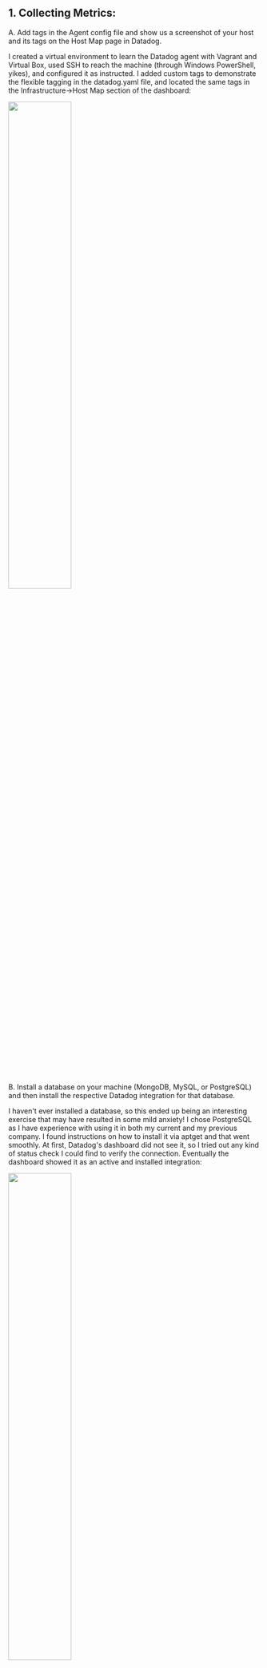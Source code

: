 <a href="https://www.datadoghq.com/careers/" title="Careers at Datadog">
</a>

## 1. Collecting Metrics:

A. Add tags in the Agent config file and show us a screenshot of your host and its tags on the Host Map page in Datadog.

I created a virtual environment to learn the Datadog agent with Vagrant and Virtual Box, used SSH to reach the machine (through Windows PowerShell, yikes), and configured it as instructed. I added custom tags to demonstrate the flexible tagging in the datadog.yaml file, and located the same tags in the Infrastructure->Host Map section of the dashboard:

<img src="https://i.imgur.com/ZNuBWNt.png" width=50%>

B. Install a database on your machine (MongoDB, MySQL, or PostgreSQL) and then install the respective Datadog integration for that database.

I haven't ever installed a database, so this ended up being an interesting exercise that may have resulted in some mild anxiety! I chose PostgreSQL as I have experience with using it in both my current and my previous company. I found instructions on how to install it via aptget and that went smoothly. At first, Datadog's dashboard did not see it, so I tried out any kind of status check I could find to verify the connection. Eventually the dashboard showed it as an active and installed integration:

<img src="https://i.imgur.com/1bFs8nb.png" width=50%>


C. Create a custom Agent check that submits a metric named my_metric with a random value between 0 and 1000. 

D. Change your check's collection interval so that it only submits the metric once every 45 seconds.

E. **Bonus Question** Can you change the collection interval without modifying the Python check file you created?

My python skills are rudimentary, but I looked up examples on the <a href="https://docs.datadoghq.com/developers/write_agent_check/?tab=agentv6v7#overview">Datadog page for creating a custom agent check.</a> I imported the Python random and Datadog checks libraries, and wrote a basic script (checks.d/my_metric.py) to report out on this custom metric including a sample tag:value pair for easy identificaiton within Datadog. The collection interval was set at 45 seconds in conf.d/my_metric.yaml, though it looks like it can also be edited on the front-end in the Metrics Summary page.

<img src="https://i.imgur.com/3Jx1CBE.png" width=50%>

## 2. Visualizing Data:

A. Utilize the Datadog API to create a Timeboard that contains:

* Your custom metric scoped over your host.
* Any metric from the Integration on your Database with the anomaly function applied.
* Your custom metric with the rollup function applied to sum up all the points for the past hour into one bucket

Using the instructions posted <a href="https://docs.datadoghq.com/getting_started/api/">here</a>, I imported the Datadog collection into Postman and set up the environment with my Datadog API and Application keys. I completed the full dashboard piecemeal by testing each metric visualization first, understanding what it was doing and how, and then combining them together into one <a href="https://p.datadoghq.com/sb/8a8s43cygzstwdcw-59659872326c732ad4eea553f2e4a8b4">dashboard</a> with the below request:

```json
{
    "title": "2 - Visualizing the Data",
    "widgets": [
        {
            "definition": {
                "type": "timeseries",
                "requests": [
                    {
                        "q": "avg:my_metric.count{*}"
                    }
                ],
                "title": "Average of My Metrics over host:vagrant"
            }
        },
        {
            "definition": {
                "type": "timeseries",
                "requests": [
                    {
                        "q": "anomalies(avg:postgresql.rows_returned{*}, 'basic', 2)"
                    }
                ],
                "title": "Average PostgreSQL Rows Returned on host:vagrant with anomaly function"
            }
        },
        {
            "definition": {
                "type": "query_value",
                "requests": [
                    {
                        "q": "my_metric.count{*}.rollup(sum,3600)"
                    }
                ],
                "precision": 1,
                "title": "Rollup of My Metric returned on host:vagrant over the past hour"
            }
        }
    ],
    "layout_type": "ordered",
    "description": "My metrics, reported!",
    "is_read_only": true,
    "notify_list": [
        "kevin.gurevich@gmail.com"
    ],
    "template_variables": [
        {
            "name": "host",
            "prefix": "host",
            "default": "vagrant"
        }
    ],
    "template_variable_presets": [
        {
            "name": "Saved views for hostname 2",
            "template_variables": [
                {
                    "name": "host",
                    "value": "<HOSTNAME_2>"
                }
            ]
        }
    ]
}
```

<a href="https://p.datadoghq.com/sb/8a8s43cygzstwdcw-59659872326c732ad4eea553f2e4a8b4" title="Click to see the dashboard"><img src="https://i.imgur.com/hVzm2jN.png" width=50%></a>

B. Once this is created, access the Dashboard from your Dashboard List in the UI:

* Set the Timeboard's timeframe to the past 5 minutes
* Take a snapshot of this graph and use the @ notation to send it to yourself.
* **Bonus Question**: What is the Anomaly graph displaying?

I set the dashboard timeframe to 5 minutes to drill into recent events, allowing me to find and highlight a dip in metrics, snapshot it, and send out an ad hoc notification using the UI's built-in commenting system.

The anomaly graph displays the number of rows returned in the instance of PostgreSQL running on my VM, enriched with basic anomaly detection, highlighting any activity that falls outside of 2 standard deviation levels of the normal threshold of activity.

<img src="https://i.imgur.com/DHvcX53.png" width=50%>

## 3. Monitoring Data

A. Since you’ve already caught your test metric going above 800 once, you don’t want to have to continually watch this dashboard to be alerted when it goes above 800 again. So let’s make life easier by creating a monitor.

Create a new Metric Monitor that watches the average of your custom metric (my_metric) and will alert if it’s above the following values over the past 5 minutes:

* Warning threshold of 500
* Alerting threshold of 800
* And also ensure that it will notify you if there is No Data for this query over the past 10m.

Now that I'm all setup collecting metrics, I want to make sure my imaginary devops team doesn't need to babysit this dashboard, so I created some alert and warning thresholds of 800 and 500 respectively, while also adding in alerting for whenever the data doesn't populate for more than 10 minutes.

<img src="https://i.imgur.com/LfWHuZs.png" width=50%>

B. Please configure the monitor’s message so that it will:

* Send you an email whenever the monitor triggers.
* Create different messages based on whether the monitor is in an Alert, Warning, or No Data state.
* Include the metric value that caused the monitor to trigger and host ip when the Monitor triggers an Alert state.
* When this monitor sends you an email notification, take a screenshot of the email that it sends you.

Monitor notification email message setup including different messages for alerts, warnings, and no data, highlighting the host:

<img src="https://i.imgur.com/RHGG8l8.png" width=50%>

Monitor notification email test:

<img src="https://i.imgur.com/Q2t6SSx.png" width=50%>

C. **Bonus Question**: Since this monitor is going to alert pretty often, you don’t want to be alerted when you are out of the office. Set up two scheduled downtimes for this monitor:

One that silences it from 7pm to 9am daily on M-F.

<img src="https://i.imgur.com/DPaqQBq.png" width=50%>

And one that silences it all day on Sat-Sun.

<img src="https://i.imgur.com/tuYEEvx.png" width=50%>

Make sure that your email is notified when you schedule the downtime and take a screenshot of that notification.

<img src="https://i.imgur.com/mh33DTp.png" width=50%>

In further efforts to help out my imaginary devops team, I want to make sure they can create schedules of when team members receive alerts by adding scheduled downtimes on week nights and weekends, also including a sample of what that downtime notification looks like!


## 4. Collecting APM Data:

A. Given the following Flask app (or any Python/Ruby/Go app of your choice) instrument this using Datadog’s APM solution:

```python
from flask import Flask
import logging
import sys

# Have flask use stdout as the logger
main_logger = logging.getLogger()
main_logger.setLevel(logging.DEBUG)
c = logging.StreamHandler(sys.stdout)
formatter = logging.Formatter('%(asctime)s - %(name)s - %(levelname)s - %(message)s')
c.setFormatter(formatter)
main_logger.addHandler(c)

app = Flask(__name__)

@app.route('/')
def api_entry():
    return 'Entrypoint to the Application'

@app.route('/api/apm')
def apm_endpoint():
    return 'Getting APM Started'

@app.route('/api/trace')
def trace_endpoint():
    return 'Posting Traces'

if __name__ == '__main__':
    app.run(host='0.0.0.0', port='5050')
```

* **Note**: Using both ddtrace-run and manually inserting the Middleware has been known to cause issues. Please only use one or the other.

I prepared my environment to use the Flask app provided in the example, so I installed PIP, Flask, and ddtrace to my virtual machine. I decided to use ddtrace because it automatically parses and tracks the example Flask app.

```bash
vagrant@vagrant:~$ ddtrace-run python solutions_flaskapp.py
2020-05-10 21:42:15,185 DEBUG [ddtrace.internal.import_hooks] [import_hooks.py:136] - No hooks registered for module 'cli'
2020-05-10 21:42:15,185 - ddtrace.internal.import_hooks - DEBUG - No hooks registered for module 'cli'
 * Serving Flask app "solutions_flaskapp" (lazy loading)
 * Environment: production
   WARNING: This is a development server. Do not use it in a production deployment.
   Use a production WSGI server instead.
 * Debug mode: off
2020-05-10 21:42:15,189 INFO [werkzeug] [_internal.py:113] -  * Running on http://0.0.0.0:5050/ (Press CTRL+C to quit)
2020-05-10 21:42:15,189 - werkzeug - INFO -  * Running on http://0.0.0.0:5050/ (Press CTRL+C to quit)
```

I then used CURL to hit the endpoints several times to generate some sample APM data.

```bash
vagrant@vagrant:~$ curl 127.0.0.1:5050/api/trace
```

Once the data was in, I created a dashboard of some metrics to demonstrate a joint APM/Infrastructure monitoring dashboard. I used Flask's Hit Requests and Request Duration alongside the System CPU Usage and Unused Memory, and charted them over time to help illustrate the effects of higher usage on my system. You can find the dashboard <a href="https://p.datadoghq.com/sb/8a8s43cygzstwdcw-72477159821af6c64d8cba2a91c57c3d">here</a>, and a screenshot of it below. 

<img src="https://i.imgur.com/c6kms54.png" width=50% />


B. **Bonus Question**: What is the difference between a Service and a Resource?

Services are collections of resources for any kind of specific function, and can include endpoints, queries or jobs, for example, a group of URL endpoints can be grouped together under an API service, while a resource can be a specific API endpoint, query or job that make up the service. 

Using the API Endpoint service example, one specific endpoint is a resource, while the group of all related API endpoints would make up an API service.

## 5. Final Question:

Datadog has been used in a lot of creative ways in the past. We’ve written some blog posts about using Datadog to monitor the NYC Subway System, Pokemon Go, and even office restroom availability!

Is there anything creative you would use Datadog for?


Datadog's monitoring capabilities could enable retailers, restaurants, and other publicly accessible spaces to track and enforce social distancing policies. There will likely be regulations on how many visitors can be present in a space at any given time, creating a potential use-case for a monitoring and alerting system that ensures social distancing compliance by tracking the number of visitors entering and exiting a space, and/or the number of visitors present at any given time.

Gathering data around physical traffic can be achieved with hardware solutions that control and monitor the ingress/egress of visitors, detect and measure mobile devices, or potentially use video/machine learning to identify visitors. Thresholds and alerting can be established based on prescribed capacity or population densities in a given space.

Such monitoring could help businesses ensure regulatory compliance and could be made publicly accessible so potential patrons could ascertain how busy a given location is. Businesses could also benefit from metrics around their visitors, such as frequency, duration, wait time, and peak times.
